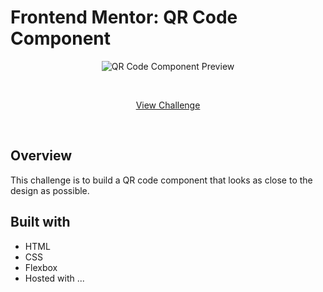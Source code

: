 # Frontend Mentor: QR Code Component

<p align="center">
<img src="https://res.cloudinary.com/dz209s6jk/image/upload/v1642681473/Challenges/lzfaukzhigbavv5sc26b.jpg" alt="QR Code Component Preview" />
</p>
<br />
<p align="center">
  <a href="https://www.frontendmentor.io/challenges/qr-code-component-iux_sIO_H">View Challenge</a> 
  <!--| <a href="https://fe-mentor-social-proof-mu.vercel.app/">View Live Site</a> -->
  <!-- add live site url -->
</p>

<br />

## Overview

This challenge is to build a QR code component that looks as close to the design as possible.
<!-- TODO: add some difficulties and what I did to solve those difficulties -->

## Built with
- HTML
- CSS
- Flexbox
- Hosted with ...
<!-- add hosting platform (vercel, heroku?)-->
